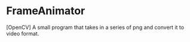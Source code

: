 # FrameAnimator
 [OpenCV] A small program that takes in a series of png and convert it to video format.
